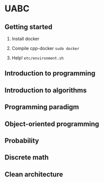 # UABC

## Getting started
1. Install docker
2. Compile cpp-docker
``
    sudo docker 
``

3. Help!
``
etc/environment.sh
``

## Introduction to programming

## Introduction to algorithms

## Programming paradigm

## Object-oriented programming

## Probability

## Discrete math

## Clean architecture